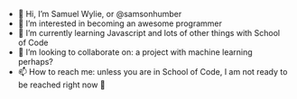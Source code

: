 - 👋 Hi, I’m Samuel Wylie, or @samsonhumber
- 👀 I’m interested in becoming an awesome programmer
- 🌱 I’m currently learning Javascript and lots of other things with School of Code
- 💞️ I’m looking to collaborate on: a project with machine learning perhaps?
- 📫 How to reach me: unless you are in School of Code, I am not ready to be reached right now 🙁

<!---
samsonhumber/samsonhumber is a ✨ special ✨ repository because its `README.md` (this file) appears on your GitHub profile.
You can click the Preview link to take a look at your changes.
--->

